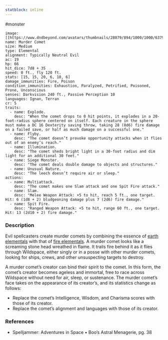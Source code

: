 ```yaml
---
statblock: inline
---
```

 #monster 

```statblock
image: [[https://www.dndbeyond.com/avatars/thumbnails/28079/894/1000/1000/637961800881115372.jpeg]]
name: Murder Comet
size: Medium
type: Elemental
alignment: Typically Neutral Evil
ac: 19
hp: 66
hit_dice: 7d8 + 35
speed: 0 ft., fly 120 ft.
stats: [15, 15, 20, 6, 10, 6]
damage_immunities: Fire, Poison
condition_immunities: Exhaustion, Paralyzed, Petrified, Poisoned, Prone, Unconscious
senses: Darkvision 240 ft., Passive Perception 10
languages: Ignan, Terran
cr: 5
traits:
  - name: Explode.
    desc: "When the comet drops to 0 hit points, it explodes in a 20-foot-radius sphere centered on itself. Each creature in the sphere must make a DC 16 Dexterity saving throw, taking 28 (8d6) fire damage on a failed save, or half as much damage on a successful one."
  - name: Flyby.
    desc: "The comet doesn’t provoke opportunity attacks when it flies out of an enemy’s reach."
  - name: Illumination.
    desc: "The comet sheds bright light in a 30-foot radius and dim light for an additional 30 feet."
  - name: Siege Monster.
    desc: "The comet deals double damage to objects and structures."
  - name: Unusual Nature.
    desc: "The leech doesn’t require air or sleep."
actions:
  - name: Multiattack.
    desc: "The comet makes one Slam attack and one Spit Fire attack."
  - name: Slam.
    desc: "Melee Weapon Attack: +5 to hit, reach 5 ft., one target. Hit: 6 (1d8 + 2) bludgeoning damage plus 7 (2d6) fire damage."
  - name: Spit Fire.
    desc: "Ranged Weapon Attack: +5 to hit, range 60 ft., one target. Hit: 13 (2d10 + 2) fire damage."
```

### Description

Evil spellcasters create murder comets by combining the essence of [earth elementals](https://www.dndbeyond.com/monsters/16853-earth-elemental) with that of [fire elementals](https://www.dndbeyond.com/monsters/16861-fire-elemental). A murder comet looks like a screaming stone head wreathed in flame. It trails fire behind it as it flies through Wildspace, either singly or in a posse with other murder comets, looking for ships, crews, and other unsuspecting targets to destroy.

A murder comet’s creator can bind their spirit to the comet. In this form, the comet’s creator becomes ageless and immortal, free to race across Wildspace without need for air, sleep, or sustenance. The murder comet’s face takes on the appearance of its creator’s, and its statistics change as follows:
-   Replace the comet’s Intelligence, Wisdom, and Charisma scores with those of its creator.
-   Replace the comet’s alignment and languages with those of its creator.

### References

* Spelljammer: Adventures in Space • Boo’s Astral Menagerie, pg. 38
